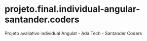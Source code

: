 # projeto.final.individual-angular-santander.coders
 Projeto avaliativo individual Angulat - Ada Tech - Santander Coders
